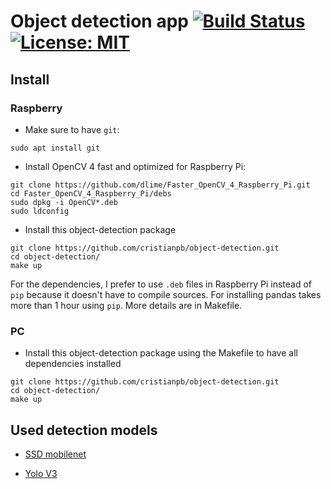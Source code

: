 # Object detection app [![Build Status](https://img.shields.io/endpoint.svg?url=https%3A%2F%2Factions-badge.atrox.dev%2Fcristianpb%2Fobject-detection%2Fbadge%3Fref%3Dmaster&style=flat)](https://actions-badge.atrox.dev/cristianpb/object-detection/goto?ref=master) [![License: MIT](https://img.shields.io/badge/License-MIT-yellow.svg)](https://opensource.org/licenses/MIT)

## Install

### Raspberry

* Make sure to have `git`:

```
sudo apt install git
```

* Install OpenCV 4 fast and optimized for Raspberry Pi:

```
git clone https://github.com/dlime/Faster_OpenCV_4_Raspberry_Pi.git
cd Faster_OpenCV_4_Raspberry_Pi/debs
sudo dpkg -i OpenCV*.deb
sudo ldconfig
```

* Install this object-detection package

```
git clone https://github.com/cristianpb/object-detection.git
cd object-detection/
make up
```

For the dependencies, I prefer to use `.deb` files in Raspberry Pi instead of `pip` because it doesn't have to compile sources. For installing pandas takes more than 1 hour using `pip`. More details are in Makefile.

### PC

* Install this object-detection package using the Makefile to have all dependencies installed

```
git clone https://github.com/cristianpb/object-detection.git
cd object-detection/
make up
```

## Used detection models

* [SSD mobilenet](https://github.com/opencv/opencv/wiki/TensorFlow-Object-Detection-API#use-existing-config-file-for-your-model)

* [Yolo V3](https://pjreddie.com/darknet/yolo/)
